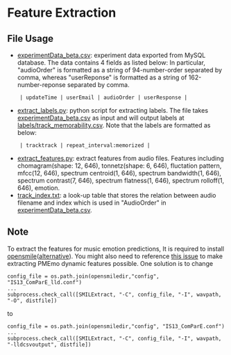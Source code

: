 # Feature Extraction
## File Usage
- [experimentData_beta.csv](experimentData_beta.csv): experiment data exported from MySQL database. The data contains 4 fields as listed below: In particular, "audioOrder" is formatted as a string of 94-number-order separated by comma, whereas "userReponse" is formatted as a string of 162-number-reponse separated by comma.
```
    | updateTime | userEmail | audioOrder | userResponse |
```
- [extract_labels.py](extract_labels.py): python script for extracting labels. The file takes [experimentData_beta.csv](experimentData_beta.csv) as input and will output labels at [labels/track_memorability.csv](labels/track_memorability.csv). Note that the labels are formatted as below:
```
    | tracktrack | repeat_interval:memorized |
```
- [extract_features.py](extract_features.py): extract features from audio files. Features including chomagram(shape: 12, 646), tonnetz(shape: 6, 646), fluctation pattern, mfcc(12, 646), spectrum centroid(1, 646), spectrum bandwidth(1, 646), spectrum contrast(7, 646), spectrum flatness(1, 646), spectrum rolloff(1, 646), emotion.
- [track_index.txt](track_index.txt):  a look-up table that stores the relation between audio filename and index which is used in "AudioOrder" in [experimentData_beta.csv](experimentData_beta.csv).

## Note
To extract the features for music emotion predictions, It is required to install [opensmile](https://github.com/audeering/opensmile)([alternative](https://github.com/naxingyu/opensmile)). You might also need to reference [this issue](https://github.com/audeering/opensmile/issues/14) to make extracting PMEmo dynamic features possible. One solution is to change 
```
config_file = os.path.join(opensmiledir,"config", "IS13_ComParE_lld.conf")
...
subprocess.check_call([SMILExtract, "-C", config_file, "-I", wavpath, "-O", distfile])

```
to
```
config_file = os.path.join(opensmiledir,"config", "IS13_ComParE.conf")
...
subprocess.check_call([SMILExtract, "-C", config_file, "-I", wavpath, "-lldcsvoutput", distfile])
```